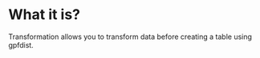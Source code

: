 #                  What it is?

Transformation allows you to transform data before creating a table using gpfdist.









#             